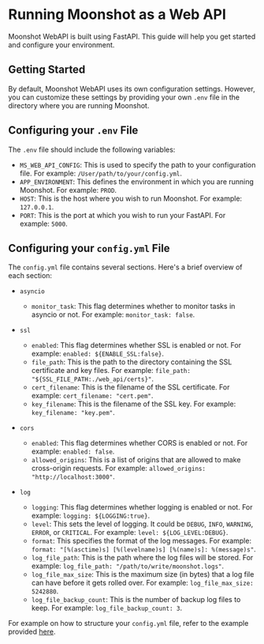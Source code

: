 # Running Moonshot as a Web API

Moonshot WebAPI is built using FastAPI. This guide will help you get started and configure your environment.

## Getting Started

By default, Moonshot WebAPI uses its own configuration settings. However, you can customize these settings by providing your own `.env` file in the directory where you are running Moonshot.

## Configuring your `.env` File

The `.env` file should include the following variables:

- `MS_WEB_API_CONFIG`: This is used to specify the path to your configuration file. For example: `/User/path/to/your/config.yml`.
- `APP_ENVIRONMENT`: This defines the environment in which you are running Moonshot. For example: `PROD`.
- `HOST`: This is the host where you wish to run Moonshot. For example: `127.0.0.1`.
- `PORT`: This is the port at which you wish to run your FastAPI. For example: `5000`.
## Configuring your `config.yml` File

The `config.yml` file contains several sections. Here's a brief overview of each section:

- `asyncio`
    - `monitor_task`: This flag determines whether to monitor tasks in asyncio or not. For example: `monitor_task: false`.

- `ssl`
    - `enabled`: This flag determines whether SSL is enabled or not. For example: `enabled: ${ENABLE_SSL:false}`.
    - `file_path`: This is the path to the directory containing the SSL certificate and key files. For example: `file_path: "${SSL_FILE_PATH:./web_api/certs}"`.
    - `cert_filename`: This is the filename of the SSL certificate. For example: `cert_filename: "cert.pem"`.
    - `key_filename`: This is the filename of the SSL key. For example: `key_filename: "key.pem"`.

- `cors`
    - `enabled`: This flag determines whether CORS is enabled or not. For example: `enabled: false`.
    - `allowed_origins`: This is a list of origins that are allowed to make cross-origin requests. For example: `allowed_origins: "http://localhost:3000"`.

- `log`
    - `logging`: This flag determines whether logging is enabled or not. For example: `logging: ${LOGGING:true}`.
    - `level`: This sets the level of logging. It could be `DEBUG`, `INFO`, `WARNING`, `ERROR`, or `CRITICAL`. For example: `level: ${LOG_LEVEL:DEBUG}`.
    - `format`: This specifies the format of the log messages. For example: `format: "[%(asctime)s] [%(levelname)s] [%(name)s]: %(message)s"`.
    - `log_file_path`: This is the path where the log files will be stored. For example: `log_file_path: "/path/to/write/moonshot.logs"`.
    - `log_file_max_size`: This is the maximum size (in bytes) that a log file can have before it gets rolled over. For example: `log_file_max_size: 5242880`.
    - `log_file_backup_count`: This is the number of backup log files to keep. For example: `log_file_backup_count: 3`.

For example on how to structure your `config.yml` file, refer to the example provided [here](https://github.com/moonshot-admin/moonshot/blob/main/examples/config.yml).